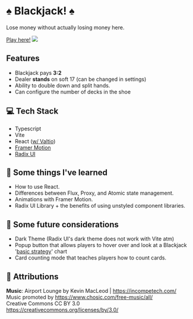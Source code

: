 # ♠️ Blackjack! ♠️

Lose money without actually losing money here.

[Play here!](https://ploticio.github.io/blackjack/)
![](https://github.com/ploticio/blackjack/blob/master/demo.gif)

## Features

- Blackjack pays **3:2**
- Dealer **stands** on soft 17 (can be changed in settings)
- Ability to double down and split hands.
- Can configure the number of decks in the shoe

## 💻 Tech Stack

- Typescript
- Vite
- React ([w/ Valtio](https://valtio.pmnd.rs/))
- [Framer Motion](https://www.framer.com/motion/)
- [Radix UI](https://www.radix-ui.com/)

## 🧠 Some things I've learned

- How to use React.
- Differences between Flux, Proxy, and Atomic state management.
- Animations with Framer Motion.
- Radix UI Library + the benefits of using unstyled component libraries.

## 🤔 Some future considerations

- Dark Theme (Radix UI's dark theme does not work with Vite atm)
- Popup button that allows players to hover over and look at a Blackjack '[basic strategy](https://www.blackjackapprenticeship.com/blackjack-strategy-charts/)' chart
- Card counting mode that teaches players how to count cards.

## 📜 Attributions

**Music**:
Airport Lounge by Kevin MacLeod | https://incompetech.com/  
Music promoted by https://www.chosic.com/free-music/all/  
Creative Commons CC BY 3.0  
https://creativecommons.org/licenses/by/3.0/
